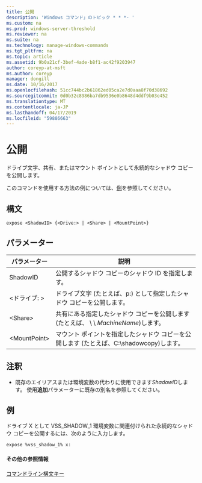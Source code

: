 ```yaml
---
title: 公開
description: 'Windows コマンド」のトピック * * *- '
ms.custom: na
ms.prod: windows-server-threshold
ms.reviewer: na
ms.suite: na
ms.technology: manage-windows-commands
ms.tgt_pltfrm: na
ms.topic: article
ms.assetid: 9b0a21cf-3bef-4ade-b8f1-ac42f9203947
author: coreyp-at-msft
ms.author: coreyp
manager: dongill
ms.date: 10/16/2017
ms.openlocfilehash: 51cc744bc2b61862ed05ca2e7d0aaa8f70d38692
ms.sourcegitcommit: 0d0b32c8986ba7db9536e0b8648d4ddf9b03e452
ms.translationtype: MT
ms.contentlocale: ja-JP
ms.lasthandoff: 04/17/2019
ms.locfileid: "59886663"
---
```

# <a name="expose"></a>公開



ドライブ文字、共有、またはマウント ポイントとして永続的なシャドウ コピーを公開します。

このコマンドを使用する方法の例については、[例](#BKMK_examples)を参照してください。

## <a name="syntax"></a>構文

```
expose <ShadowID> {<Drive:> | <Share> | <MountPoint>}
```

## <a name="parameters"></a>パラメーター

|パラメーター|説明|
|---------|-----------|
|ShadowID|公開するシャドウ コピーのシャドウ ID を指定します。|
|\<ドライブ: >|ドライブ文字 (たとえば、p:) として指定したシャドウ コピーを公開します。|
|\<Share>|共有にある指定したシャドウ コピーを公開します (たとえば、 \\ \\ *MachineName*\)します。|
|\<MountPoint>|マウント ポイントを指定したシャドウ コピーを公開します (たとえば、C:\shadowcopy\)します。|

## <a name="remarks"></a>注釈

-   既存のエイリアスまたは環境変数の代わりに使用できます*ShadowID*します。 使用**追加**パラメーターに既存の別名を参照してください。

## <a name="BKMK_examples"></a>例

ドライブ X として VSS_SHADOW_1 環境変数に関連付けられた永続的なシャドウ コピーを公開するには、次のように入力します。
```
expose %vss_shadow_1% x:
```

#### <a name="additional-references"></a>その他の参照情報

[コマンドライン構文キー](command-line-syntax-key.md)